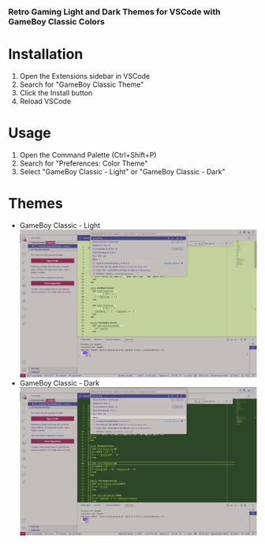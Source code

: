 ### Retro Gaming Light and Dark Themes for VSCode with GameBoy Classic Colors

# Installation

1. Open the Extensions sidebar in VSCode
2. Search for "GameBoy Classic Theme"
3. Click the Install button
4. Reload VSCode

# Usage

1. Open the Command Palette (Ctrl+Shift+P)
2. Search for "Preferences: Color Theme"
3. Select "GameBoy Classic - Light" or "GameBoy Classic - Dark"

# Themes

- GameBoy Classic - Light
![image](https://raw.githubusercontent.com/Sanchodelniglo/gameboy-classic-theme/main/screenshots/light.png)
- GameBoy Classic - Dark
![image](https://raw.githubusercontent.com/Sanchodelniglo/gameboy-classic-theme/main/screenshots/dark.png)

